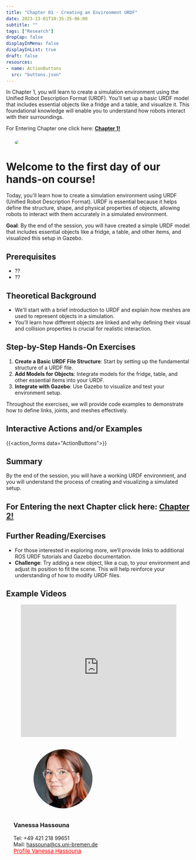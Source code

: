 ```yaml
---
title: "Chapter 01 - Creating an Environment URDF"
date: 2023-13-01T10:35:35-06:00
subtitle: ""
tags: ["Research"]
dropCap: false
displayInMenu: false
displayInList: true
draft: false
resources:
- name: ActionButtons
  src: "buttons.json"
---
```

<div class="hidde-after-preview">
In Chapter 1, you will learn to create a simulation environment using the Unified Robot Description Format (URDF). 
You’ll set up a basic URDF model that includes essential objects like a fridge and a table, and visualize it. 
This foundational knowledge will enable you to understand how robots interact with their surroundings.


  For Entering Chapter one click here:
  <a class="btn btn-success" target="_blank" href="day1/"><b>Chapter 1!</b></a>
</div>



<!--more-->

<div class="main-well-flex-container" style="margin:20px;align-items: center;">

  <div style="flex:30%;">
      <img src="VHuMK3.png" width="200" style="clip-path: circle(35%);">
  </div>

 

</div> 

 <h1> Welcome to the first day of our hands-on course!</h1>
Today, you'll learn how to create a simulation environment using URDF (Unified Robot Description Format). URDF is essential because it helps define the structure, shape, and physical properties of objects, allowing robots to interact with them accurately in a simulated environment.
 
**Goal**: By the end of the session, you will have created a simple URDF model that includes essential objects like a fridge, a table, and other items, and visualized this setup in Gazebo.

## Prerequisites
- ??
- ??

## Theoretical Background
- We'll start with a brief introduction to URDF and explain how meshes are used to represent objects in a simulation.
- You’ll learn how different objects are linked and why defining their visual and collision properties is crucial for realistic interaction.

## Step-by-Step Hands-On Exercises
1. **Create a Basic URDF File Structure**: Start by setting up the fundamental structure of a URDF file.
2. **Add Models for Objects**: Integrate models for the fridge, table, and other essential items into your URDF.
3. **Integrate with Gazebo**: Use Gazebo to visualize and test your environment setup.

Throughout the exercises, we will provide code examples to demonstrate how to define links, joints, and meshes effectively.


Interactive Actions and/or Examples
---



{{<action_forms data="ActionButtons">}}



## Summary
By the end of the session, you will have a working URDF environment, and you will understand the process of creating and visualizing a simulated setup.



##  For Entering the next Chapter click here: <a class="btn btn-success" target="_blank" href="chapter2/"><b>Chapter 2!</b></a>




## Further Reading/Exercises
- For those interested in exploring more, we’ll provide links to additional ROS URDF tutorials and Gazebo documentation.
- **Challenge**: Try adding a new object, like a cup, to your environment and adjust its position to fit the scene. This will help reinforce your understanding of how to modify URDF files.




Example Videos
---

<figure class="video_container">
  <iframe width="100%" height="360" src="https://www.youtube.com/embed/pv_n9FQRoZQ?si=j3CB2Sj4itd_1qlC" title="YouTube video player" frameborder="0" allow="accelerometer; autoplay; clipboard-write; encrypted-media; gyroscope; picture-in-picture; web-share" allowfullscreen="true"></iframe>
</figure>



<div class="main-well-flex-container" style="margin:20px;align-items: center;">

  <div style="flex:30%;">
      <img src="img/vanessa.jpg" style="clip-path: circle(35%);">
  </div>

  <div style="flex:70%;">
       <h3> Vanessa Hassouna</h3>
    Tel:  +49 421 218 99651 <br>
    Mail:     <a href="mailto:hassouna@cs.uni-bremen.de">hassouna@cs.uni-bremen.de</a> <br>
      <a style="color:red" href="https://ai.uni-bremen.de/team/vanessa_hassouna">
      <span style="font-size: 15px;">Profile Vanessa Hassouna</span>
    </a>
  </div>
</div>

